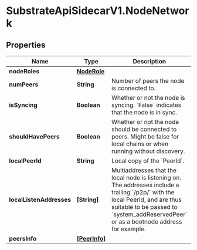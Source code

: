 # SubstrateApiSidecarV1.NodeNetwork

## Properties

Name | Type | Description | Notes
------------ | ------------- | ------------- | -------------
**nodeRoles** | [**NodeRole**](NodeRole.md) |  | [optional] 
**numPeers** | **String** | Number of peers the node is connected to. | [optional] 
**isSyncing** | **Boolean** | Whether or not the node is syncing. &#x60;False&#x60; indicates that the node is in sync. | [optional] 
**shouldHavePeers** | **Boolean** | Whether or not the node should be connected to peers. Might be false for local chains or when running without discovery. | [optional] 
**localPeerId** | **String** | Local copy of the &#x60;PeerId&#x60;. | [optional] 
**localListenAddresses** | **[String]** | Multiaddresses that the local node is listening on. The addresses include a trailing &#x60;/p2p/&#x60; with the local PeerId, and are thus suitable to be passed to &#x60;system_addReservedPeer&#x60; or as a bootnode address for example. | [optional] 
**peersInfo** | [**[PeerInfo]**](PeerInfo.md) |  | [optional] 


